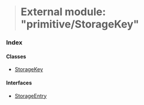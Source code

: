 > # External module: "primitive/StorageKey"

### Index

#### Classes

* [StorageKey](../classes/_primitive_storagekey_.storagekey.md)

#### Interfaces

* [StorageEntry](../interfaces/_primitive_storagekey_.storageentry.md)